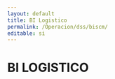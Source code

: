 ```yaml
---
layout: default
title: BI Logistico
permalink: /Operacion/dss/biscm/
editable: si
---
```


# BI LOGISTICO


